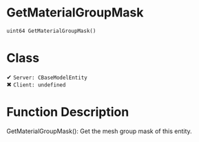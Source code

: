 # GetMaterialGroupMask
```
uint64 GetMaterialGroupMask()
```
# Class
✔ `Server: CBaseModelEntity`  
✖ `Client: undefined`  

# Function Description
GetMaterialGroupMask(): Get the mesh group mask of this entity.
